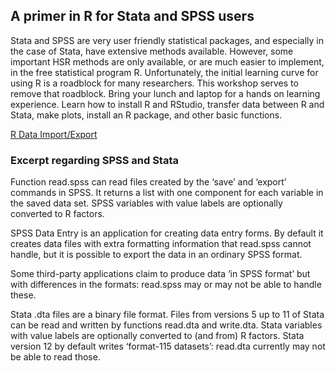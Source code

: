 ## A primer in R for Stata and SPSS users

Stata and SPSS are very user friendly statistical packages, and especially in the case of Stata,
have extensive methods available. However, some important HSR methods are only available, or are
much easier to implement, in the free statistical program R. Unfortunately, the initial learning
curve for using R is a roadblock for many researchers. This workshop serves to remove that roadblock.
Bring your lunch and laptop for a hands on learning experience. Learn how to install R and RStudio,
transfer data between R and Stata, make plots, install an R package, and other basic functions.

[R Data Import/Export](http://cran.r-project.org/doc/manuals/r-release/R-data.html)

### Excerpt regarding SPSS and Stata
Function read.spss can read files created by the ‘save’ and ‘export’ commands in SPSS.
It returns a list with one component for each variable in the saved data set.
SPSS variables with value labels are optionally converted to R factors.

SPSS Data Entry is an application for creating data entry forms.
By default it creates data files with extra formatting information that read.spss cannot handle,
but it is possible to export the data in an ordinary SPSS format.

Some third-party applications claim to produce data ‘in SPSS format’ but with differences in the formats:
read.spss may or may not be able to handle these.

Stata .dta files are a binary file format.
Files from versions 5 up to 11 of Stata can be read and written by functions read.dta and write.dta.
Stata variables with value labels are optionally converted to (and from) R factors.
Stata version 12 by default writes ‘format-115 datasets’: read.dta currently may not be able to read those. 
